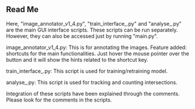 Read Me
-----------

Here, "image_annotator_v1_4.py", "train_interface_.py" and "analyse_.py" are the main GUI interface scripts. These scripts can be run separately. However, they can also be accessed just by running "main.py".

image_annotator_v1_4.py:
This is for annotating the images.
Feature added: shortcuts for the main functionalities. Just hover the mouse pointer over the button and it will show the hints related to the shortcut key.  

train_interface_.py:
This script is used for training/retraining model.

analyse_.py:
This script is used for tracking and counting intersections. 

Integration of these scripts have been explained through the comments. Please look for the comments in the scripts. 

